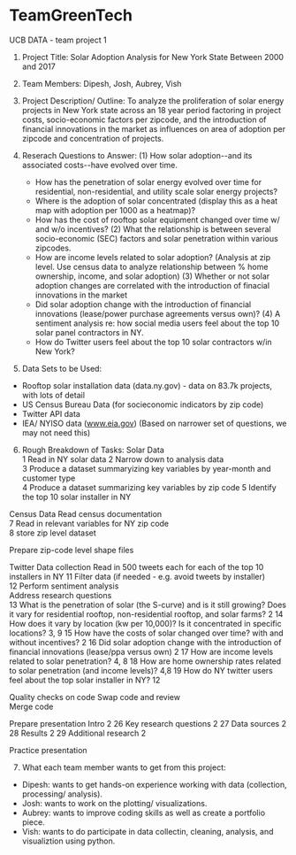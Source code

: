 # TeamGreenTech
UCB DATA  - team project 1

1) Project Title: Solar Adoption Analysis for New York State Between 2000 and 2017 

2) Team Members: Dipesh, Josh, Aubrey, Vish

3) Project Description/ Outline: 
  To analyze the proliferation of solar energy projects in New York state across an 18 year period 
  factoring in project costs, socio-economic factors per zipcode, and the introduction of financial innovations in the market as    influences on area of adoption per zipcode and concentration of projects. 

  
4) Reserach Questions to Answer:
  (1) How solar adoption--and its associated costs--have evolved over time. 
    - How has the penetration of solar energy evolved over time for residential, non-residential, and utility scale solar energy projects? 
    - Where is the adoption of solar concentrated (display this as a heat map with adoption per 1000 as a heatmap)? 
    - How has the cost of rooftop solar equipment changed over time w/ and w/o incentives?
  (2) What the relationship is between several socio-economic (SEC) factors and solar penetration within various zipcodes.
    - How are income levels related to solar adoption? (Analysis at zip level. Use census data to analyze relationship between % home   ownership, income, and solar adoption)
  (3) Whether or not solar adoption changes are correlated with the introduction of finacial innovations in the market
    - Did solar adoption change with the introduction of financial innovations (lease/power purchase agreements versus own)?
  (4) A sentiment analysis re: how social media users feel about the top 10 solar panel contractors in NY. 
    - How do Twitter users feel about the top 10 solar contractors w/in New York?

5) Data Sets to be Used:
  - Rooftop solar installation data (data.ny.gov) - data on 83.7k projects, with lots of detail
  - US Census Bureau Data (for socieconomic indicators by zip code)
  - Twitter API data
  - IEA/ NYISO data (www.eia.gov) (Based on narrower set of questions, we may not need this)

6) Rough Breakdown of Tasks: 
Solar Data	
  1   Read in NY solar data	
  2		Narrow down to analysis data	
  3		Produce a dataset summaryizing key variables by year-month and customer type	
  4		Produce a dataset summarizing key variables by zip code	
  5		Identify the top 10 solar installer in NY	
  
Census Data	Read census documentation	
	7		Read in relevant variables for NY zip code	
	8		store zip level dataset	
  
Prepare zip-code level shape files	

Twitter Data collection	Read in 500 tweets each for each of the top 10 installers in NY	
	11		Filter data (if needed - e.g. avoid tweets by installer)	
	12		Perform sentiment analysis	
Address research questions	
  13    What is the penetration of solar (the S-curve) and is it still growing? Does it vary for residential rooftop, non-residential rooftop, and solar farms?	2
	14		How does it vary by location (kw per 10,000)? Is it concentrated in specific locations?	3, 9
	15		How have the costs of solar changed over time? with and without incentives?	2
	16		Did solar adoption change with the introduction of financial innovations (lease/ppa versus own)	2
	17		How are income levels related to solar penetration?	4, 8
	18		How are home ownership rates related to solar penetration (and income levels)?	4,8
	19		How do NY twitter users feel about the top solar installer in NY?	12

Quality checks on code	Swap code and review			
Merge code			

Prepare presentation	Intro	2
	26		Key research questions	2
	27		Data sources	2
	28		Results	2
	29		Additional research	2

Practice presentation		

7) What each team member wants to get from this project:
  - Dipesh: wants to get hands-on experience working with data (collection, processing/ analysis).
  - Josh: wants to work on the plotting/ visualizations. 
  - Aubrey: wants to improve coding skills as well as create a portfolio piece.
  - Vish: wants to do participate in data collectin, cleaning, analysis, and visualiztion using python.





